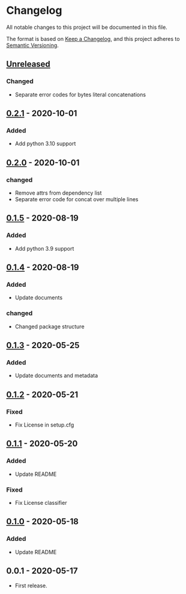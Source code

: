 # Changelog

All notable changes to this project will be documented in this file.

The format is based on [Keep a Changelog](https://keepachangelog.com/en/1.0.0/),
and this project adheres to [Semantic Versioning](https://semver.org/spec/v2.0.0.html).


## [Unreleased]

### Changed

- Separate error codes for bytes literal concatenations


## [0.2.1] - 2020-10-01

### Added

- Add python 3.10 support


## [0.2.0] - 2020-10-01

### changed

- Remove attrs from dependency list
- Separate error code for concat over multiple lines


## [0.1.5] - 2020-08-19

### Added

- Add python 3.9 support


## [0.1.4] - 2020-08-19

### Added

- Update documents

### changed

- Changed package structure


## [0.1.3] - 2020-05-25

### Added

- Update documents and metadata

## [0.1.2] - 2020-05-21

### Fixed

- Fix License in setup.cfg


## [0.1.1] - 2020-05-20

### Added

- Update README

### Fixed

- Fix License classifier


## [0.1.0] - 2020-05-18

### Added

- Update README


## 0.0.1 - 2020-05-17

- First release.


[unreleased]: https://github.com/10sr/flake8-no-implicit-concat/compare/v0.2.1...HEAD
[0.2.1]: https://github.com/10sr/flake8-no-implicit-concat/compare/v0.2.0...v0.2.1
[0.2.0]: https://github.com/10sr/flake8-no-implicit-concat/compare/v0.1.5...v0.2.0
[0.1.5]: https://github.com/10sr/flake8-no-implicit-concat/compare/v0.1.4...v0.1.5
[0.1.4]: https://github.com/10sr/flake8-no-implicit-concat/compare/v0.1.3...v0.1.4
[0.1.3]: https://github.com/10sr/flake8-no-implicit-concat/compare/v0.1.2...v0.1.3
[0.1.2]: https://github.com/10sr/flake8-no-implicit-concat/compare/v0.1.1...v0.1.2
[0.1.1]: https://github.com/10sr/flake8-no-implicit-concat/compare/v0.1.0...v0.1.1
[0.1.0]: https://github.com/10sr/flake8-no-implicit-concat/releases/tag/v0.1.0
